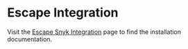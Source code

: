 # Escape Integration

Visit the [Escape Snyk Integration](https://docs.escape.tech/integrations/snyk) page to find the installation documentation.
